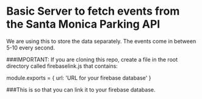 # Basic Server to fetch events from the Santa Monica Parking API

We are using this to store the data separately. The events come in between 5-10 every second.

###IMPORTANT: If you are cloning this repo, create a file in the root directory called firebaselink.js that contains:

module.exports = { url: 'URL for your firebase database' }

###This is so that you can link it to your firebase database.
